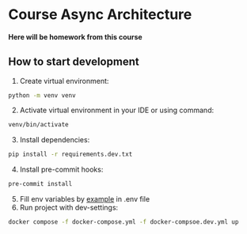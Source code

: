 # Course Async Architecture

#### Here will be homework from this course


## How to start development

1. Create virtual environment:

```bash
python -m venv venv
````

2. Activate virtual environment in your IDE or using command:

```bash
venv/bin/activate
```

3. Install dependencies:
```bash
pip install -r requirements.dev.txt
```

4. Install pre-commit hooks:
```bash
pre-commit install
```
5. Fill env variables by [example](.env.example) in .env file
6. Run project with dev-settings:
```bash
docker compose -f docker-compose.yml -f docker-compsoe.dev.yml up
```
